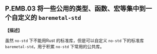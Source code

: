 ## P.EMB.03  将一些公用的类型、函数、宏等集中到一个自定义的 `baremetal-std`

**【描述】**

虽然 `no-std` 下不能用Rust 的标准库，但是可以自定义 `no-std` 下的标准库 `baremetal-std`，用于积累 `no-std` 下常用的公共库。

